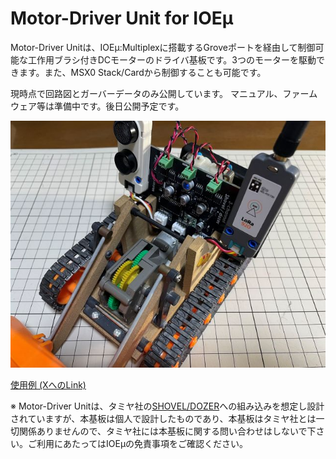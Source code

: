 # Motor-Driver Unit for IOEμ

Motor-Driver Unitは、IOEμ:Multiplexに搭載するGroveポートを経由して制御可能な工作用ブラシ付きDCモーターのドライバ基板です。3つのモーターを駆動できます。また、MSX0 Stack/Cardから制御することも可能です。

現時点で回路図とガーバーデータのみ公開しています。
マニュアル、ファームウェア等は準備中です。後日公開予定です。

![Motor-Driver Unit for IOEμ](image/motordriver_1.jpg)


[使用例 (XへのLink)](https://x.com/kickstate7/status/1900792398537781665)


※ Motor-Driver Unitは、タミヤ社の[SHOVEL/DOZER](https://www.tamiya.com/japan/products/70107/index.html)への組み込みを想定し設計されていますが、本基板は個人で設計したものであり、本基板はタミヤ社とは一切関係ありませんので、タミヤ社には本基板に関する問い合わせはしないで下さい。ご利用にあたってはIOEμの免責事項をご確認ください。